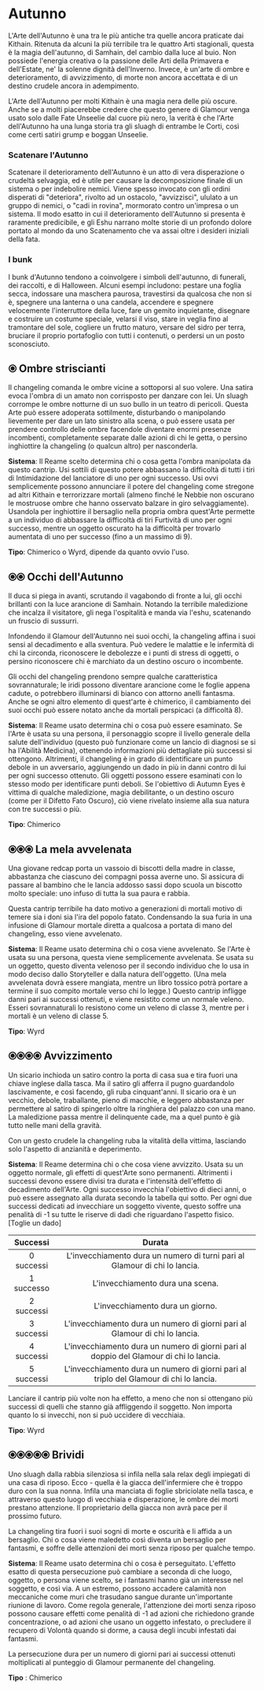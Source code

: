 # Autunno
L'Arte dell'Autunno è una tra le più antiche tra quelle ancora praticate dai Kithain. Ritenuta da alcuni la più terribile tra le quattro Arti stagionali, questa è la magia dell'autunno, di Samhain, del cambio dalla luce al buio. Non possiede l'energia creativa o la passione delle Arti della Primavera e dell'Estate, ne' la solenne dignità dell'Inverno. Invece, è un'arte di ombre e deterioramento, di avvizzimento, di morte non ancora accettata e di un destino crudele ancora in adempimento.  

L'Arte dell'Autunno per molti Kithain è una magia nera delle più oscure. Anche se a molti piacerebbe credere che questo genere di Glamour venga usato solo dalle Fate Unseelie dal cuore più nero, la verità è che l'Arte dell'Autunno ha una lunga storia tra gli sluagh di entrambe le Corti, così come certi satiri grump e boggan Unseelie.  

### Scatenare l'Autunno
Scatenare il deterioramento dell'Autunno è un atto di vera disperazione o crudeltà selvaggia, ed è utile per causare la decomposizione finale di un sistema o per indebolire nemici. Viene spesso invocato con gli ordini disperati di "deteriora", rivolto ad un ostacolo, "avvizzisci", ululato a un gruppo di nemici, o "cadi in rovina", mormorato contro un'impresa o un sistema. Il modo esatto in cui il deterioramento dell'Autunno si presenta è raramente predicibile, e gli Eshu narrano molte storie di un profondo dolore portato al mondo da uno Scatenamento che va assai oltre i desideri iniziali della fata.  

### I bunk
I bunk d'Autunno tendono a coinvolgere i simboli dell'autunno, di funerali, dei raccolti, e di Halloween. Alcuni esempi includono: pestare una foglia secca, indossare una maschera paurosa, travestirsi da qualcosa che non si è, spegnere una lanterna o una candela, accendere e spegnere velocemente l'interruttore della luce, fare un gemito inquietante, disegnare e costruire un costume speciale, velarsi il viso, stare in veglia fino al tramontare del sole, cogliere un frutto maturo, versare del sidro per terra, bruciare il proprio portafoglio con tutti i contenuti, o perdersi un un posto sconosciuto.  

## ⦿ Ombre striscianti
Il changeling comanda le ombre vicine a sottoporsi al suo volere. Una satira evoca l'ombra di un amato non corrisposto per danzare con lei. Un sluagh corrompe le ombre notturne di un suo bullo in un teatro di pericoli. Questa Arte può essere adoperata sottilmente, disturbando o manipolando lievemente per dare un lato sinistro alla scena, o può essere usata per prendere controllo delle ombre facendole diventare enormi presenze incombenti, completamente separate dalle azioni di chi le getta, o persino inghiottire la changeling (o qualcun altro) per nasconderla.  

**Sistema**: Il Reame scelto determina chi o cosa getta l'ombra manipolata da questo cantrip. Usi sottili di questo potere abbassano la difficoltà di tutti i tiri di Intimidazione del lanciatore di uno per ogni successo. Usi ovvi semplicemente possono annunciare il potere del changeling come stregone ad altri Kithain e terrorizzare mortali (almeno finché le Nebbie non oscurano le mostruose ombre che hanno osservato balzare in giro selvaggiamente). Usandola per inghiottire il bersaglio nella propria ombra quest'Arte permette a un individuo di abbassare la difficoltà di tiri Furtività di uno per ogni successo, mentre un oggetto oscurato ha la difficoltà per trovarlo aumentata di uno per successo (fino a un massimo di 9).  

**Tipo**: Chimerico o Wyrd, dipende da quanto ovvio l'uso.  

## ⦿⦿ Occhi dell'Autunno

Il duca si piega in avanti, scrutando il vagabondo di fronte a lui, gli occhi brillanti con la luce arancione di Samhain. Notando la terribile maledizione che incalza il visitatore, gli nega l'ospitalità e manda via l'eshu, scatenando un fruscio di sussurri.  

Infondendo il Glamour dell'Autunno nei suoi occhi, la changeling affina i suoi sensi al decadimento e alla sventura. Può vedere le malattie e le infermità di chi la circonda, riconoscere le debolezze e i punti di stress di oggetti, o persino riconoscere chi è marchiato da un destino oscuro o incombente.  

Gli occhi del changeling prendono sempre qualche caratteristica sovrannaturale; le iridi possono diventare arancione come le foglie appena cadute, o potrebbero illuminarsi di bianco con attorno anelli fantasma. Anche se ogni altro elemento di quest'arte è chimerico, il cambiamento dei suoi occhi può essere notato anche da mortali perspicaci (a difficoltà 8).  

**Sistema**: Il Reame usato determina chi o cosa può essere esaminato. Se l'Arte è usata su una persona, il personaggio scopre il livello generale della salute dell'individuo (questo può funzionare come un lancio di diagnosi se si ha l'Abilità Medicina), ottenendo informazioni più dettagliate più successi si ottengono. Altrimenti, il changeling è in grado di identificare un punto debole in un avversario, aggiungendo un dado in più in danni contro di lui per ogni successo ottenuto. Gli oggetti possono essere esaminati con lo stesso modo per identificare punti deboli. Se l'obiettivo di Autumn Eyes è vittima di qualche maledizione, magia debilitante, o un destino oscuro (come per il Difetto Fato Oscuro), ciò viene rivelato insieme alla sua natura con tre successi o più.  

**Tipo**: Chimerico  

## ⦿⦿⦿ La mela avvelenata

Una giovane redcap porta un vassoio di biscotti della madre in classe, abbastanza che ciascuno dei compagni possa averne uno. Si assicura di passare al bambino che le lancia addosso sassi dopo scuola un biscotto molto speciale: uno infuso di tutta la sua paura e rabbia.  

Questa cantrip terribile ha dato motivo a generazioni di mortali motivo di temere sia i doni sia l'ira del popolo fatato. Condensando la sua furia in una infusione di Glamour mortale diretta a qualcosa a portata di mano del changeling, esso viene avvelenato.  

**Sistema**: Il Reame usato determina chi o cosa viene avvelenato. Se l'Arte è usata su una persona, questa viene semplicemente avvelenata. Se usata su un oggetto, questo diventa velenoso per il secondo individuo che lo usa in modo deciso dallo Storyteller e dalla natura dell'oggetto. (Una mela avvelenata dovrà essere mangiata, mentre un libro tossico potrà portare a termine il suo compito mortale verso chi lo legge.) Questo cantrip infligge danni pari ai successi ottenuti, e viene resistito come un normale veleno. Esseri sovrannaturali lo resistono come un veleno di classe 3, mentre per i mortali è un veleno di classe 5.  

**Tipo**: Wyrd  

## ⦿⦿⦿⦿ Avvizzimento

Un sicario inchioda un satiro contro la porta di casa sua e tira fuori una chiave inglese dalla tasca. Ma il satiro gli afferra il pugno guardandolo lascivamente, e così facendo, gli ruba cinquant'anni. Il sicario ora è un vecchio, debole, traballante, pieno di macchie, e leggero abbastanza per permettere al satiro di spingerlo oltre la ringhiera del palazzo con una mano. La maledizione passa mentre il delinquente cade, ma a quel punto è già tutto nelle mani della gravità.  

Con un gesto crudele la changeling ruba la vitalità della vittima, lasciando solo l'aspetto di anzianità e deperimento.  

**Sistema**: Il Reame determina chi o che cosa viene avvizzito. Usata su un oggetto normale, gli effetti di quest'Arte sono permanenti. Altrimenti i successi devono essere divisi tra durata e l'intensità dell'effetto di decadimento dell'Arte. Ogni successo invecchia l'obiettivo di dieci anni, o può essere assegnato alla durata secondo la tabella qui sotto. Per ogni due successi dedicati ad invecchiare un soggetto vivente, questo soffre una penalità di -1 su tutte le riserve di dadi che riguardano l'aspetto fisico. [Toglie un dado]  

|  Successi  |                                         Durata                                         |
|:----------:|:--------------------------------------------------------------------------------------:|
| 0 successi |       L'invecchiamento dura un numero di turni pari al Glamour di chi lo lancia.       |
| 1 successo |                            L'invecchiamento dura una scena.                            |
| 2 successi |                            L'invecchiamento dura un giorno.                            |
| 3 successi |      L'invecchiamento dura un numero di giorni pari al Glamour di chi lo lancia.       |
| 4 successi | L'invecchiamento dura un numero di giorni pari al doppio del Glamour di chi lo lancia. |
| 5 successi | L'invecchiamento dura un numero di giorni pari al triplo del Glamour di chi lo lancia. | 

Lanciare il cantrip più volte non ha effetto, a meno che non si ottengano più successi di quelli che stanno già affliggendo il soggetto. Non importa quanto lo si invecchi, non si può uccidere di vecchiaia.  

**Tipo**: Wyrd  

## ⦿⦿⦿⦿⦿ Brividi

Uno sluagh dalla rabbia silenziosa si infila nella sala relax degli impiegati di una casa di riposo. Ecco - quella è la giacca dell'infermiere che è troppo duro con la sua nonna. Infila una manciata di foglie sbriciolate nella tasca, e attraverso questo luogo di vecchiaia e disperazione, le ombre dei morti prestano attenzione. Il proprietario della giacca non avrà pace per il prossimo futuro.  

La changeling tira fuori i suoi sogni di morte e oscurità e li affida a un bersaglio. Chi o cosa viene maledetto così diventa un bersaglio per fantasmi, e soffre delle attenzioni dei morti senza riposo per qualche tempo.  

**Sistema**: Il Reame usato determina chi o cosa è perseguitato. L'effetto esatto di questa persecuzione può cambiare a seconda di che luogo, oggetto, o persona viene scelto, se i fantasmi hanno già un interesse nel soggetto, e così via. A un estremo, possono accadere calamità non meccaniche come muri che trasudano sangue durante un'importante riunione di lavoro. Come regola generale, l'attenzione dei morti senza riposo possono causare effetti come penalità di -1 ad azioni che richiedono grande concentrazione, o ad azioni che usano un oggetto infestato, o precludere il recupero di Volontà quando si dorme, a causa degli incubi infestati dai fantasmi.  

La persecuzione dura per un numero di giorni pari ai successi ottenuti moltiplicati al punteggio di Glamour permanente del changeling.  

**Tipo** : Chimerico
